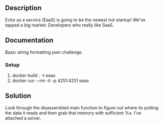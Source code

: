 ## Description

Echo as a service (EaaS) is going to be the newest hot startup!  We've tapped a big market: Developers who really like SaaS.    

## Documentation

Basic string formatting pwn challenge.  

### Setup

1. docker build . -t eaas
2. docker run --rm -it -p 4251:4251 eaas

## Solution

Look through the disassembled main function to figure out where its putting the data it reads and then grab that memory with sufficient %x.  I've attached a solver.   
